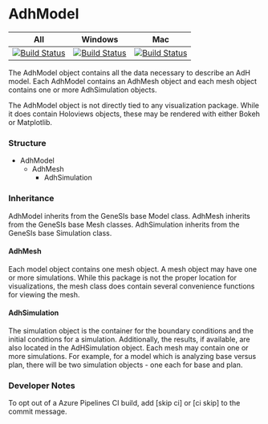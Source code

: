 # AdhModel
| All | Windows | Mac |
| --------- | --------- | ------------- |
|[![Build Status](https://dev.azure.com/kimberlycpevey/ERDC/_apis/build/status/erdc.AdhModel?branchName=master)](https://dev.azure.com/kimberlycpevey/ERDC/_build/latest?definitionId=7&branchName=master)|[![Build Status](https://dev.azure.com/kimberlycpevey/ERDC/_apis/build/status/erdc.AdhModel?branchName=master&jobName=vs2017-win2016)](https://dev.azure.com/kimberlycpevey/ERDC/_build/latest?definitionId=7&branchName=master)|[![Build Status](https://dev.azure.com/kimberlycpevey/ERDC/_apis/build/status/erdc.AdhModel?branchName=master&jobName=macOS-10.13)](https://dev.azure.com/kimberlycpevey/ERDC/_build/latest?definitionId=7&branchName=master)

  The AdhModel object contains all the data necessary to describe an AdH model. Each AdhModel contains an AdhMesh object and each mesh object contains one or more AdhSimulation objects. 
    
  The AdhModel object is not directly tied to any visualization package. While it does contain Holoviews objects, these may be rendered with either Bokeh or Matplotlib.
  
### Structure
* AdhModel
  * AdhMesh
    * AdhSimulation
     
  
### Inheritance
AdhModel inherits from the GeneSIs base Model class. 
AdhMesh inherits from the GeneSIs base Mesh classes. 
AdhSimulation inherits from the GeneSIs base Simulation class. 
  
#### AdhMesh
Each model object contains one mesh object. A mesh object may have one or more simulations. While this package is not the proper location for visualizations, the mesh class does contain several convenience functions for viewing the mesh. 

#### AdhSimulation
The simulation object is the container for the boundary conditions and the initial conditions for a simulation. Additionally, the results, if available, are also located in the AdHSimulation object. Each mesh may contain one or more simulations. For example, for a model which is analyzing base versus plan, there will be two simulation objects - one each for base and plan.
  
### Developer Notes
To opt out of a Azure Pipelines CI build, add [skip ci] or [ci skip] to the commit message. 